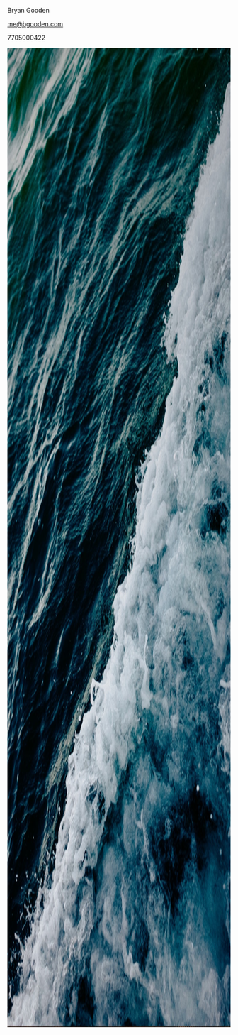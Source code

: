 <p>Bryan Gooden</p>
<p><a href="mailto:me@bgooden.com">me@bgooden.com</a></p>
<p>7705000422</p>

<html>
<body>
<img src="31BD03CD-BCFC-41D6-AA10-E20EE9AC2F40.jpeg" alt="Mountain View" style="width:1242px;height:2208px;">

</body>
</html>
